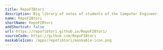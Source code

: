 ```yaml
---
title: RepoFIBtori
description: Big library of notes of students of the Computer Engineering degree of the FIB faculty of the UPC university. There are notes, practices, exams, exercises and links to repositories/pages.
name: RepoFIBtori
shortName: RepoFIBtori
addShortcut: false
url: https://repofibtori.github.io/RepoFIBtori/
sourceCode: https://github.com/RepoFIBtori
maskableIcon: /apps/repofibtori/maskable-icon.png
---
```

